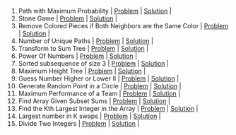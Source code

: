1. Path with Maximum Probability | [Problem](https://leetcode.com/problems/path-with-maximum-probability/) | [Solution]() | 
2. Stone Game | [Problem](https://leetcode.com/problems/stone-game/) | [Solution]() | 
3. Remove Colored Pieces if Both Neighbors are the Same Color | [Problem](https://leetcode.com/problems/remove-colored-pieces-if-both-neighbors-are-the-same-color/) | [Solution]() | 
4. Number of Unique Paths | [Problem](https://practice.geeksforgeeks.org/problems/number-of-unique-paths5339/1/) | [Solution](https://github.com/BhavikSojitra/6-Companies-30-Days-Challenge/blob/main/Walmart/NumberOfUniquePaths.java) | 
5. Transform to Sum Tree | [Problem](https://practice.geeksforgeeks.org/problems/transform-to-sum-tree/1/) | [Solution](https://github.com/BhavikSojitra/6-Companies-30-Days-Challenge/blob/main/Walmart/TransformToSumTree.java) | 
6. Power Of Numbers | [Problem](https://practice.geeksforgeeks.org/problems/power-of-numbers-1587115620/1) | [Solution](https://github.com/BhavikSojitra/6-Companies-30-Days-Challenge/blob/main/Walmart/PowerOfNumbers.java) | 
7. Sorted subsequence of size 3 | [Problem](https://practice.geeksforgeeks.org/problems/sorted-subsequence-of-size-3/1/) | [Solution]() | 
8. Maximum Height Tree | [Problem](https://practice.geeksforgeeks.org/problems/maximum-height-tree4803/1/) | [Solution]() | 
9. Guess Number Higher or Lower II | [Problem](https://leetcode.com/problems/guess-number-higher-or-lower-ii/) | [Solution]() | 
10. Generate Random Point in a Circle | [Problem](https://leetcode.com/problems/generate-random-point-in-a-circle/) | [Solution]() | 
11. Maximum Performance of a Team | [Problem](https://leetcode.com/problems/maximum-performance-of-a-team/) | [Solution]() | 
12. Find Array Given Subset Sums | [Problem](https://leetcode.com/problems/find-array-given-subset-sums/) | [Solution]() | 
13. Find the Kth Largest Integer in the Array | [Problem](https://leetcode.com/problems/find-the-kth-largest-integer-in-the-array/) | [Solution]() | 
14. Largest number in K swaps | [Problem](https://practice.geeksforgeeks.org/problems/largest-number-in-k-swaps-1587115620/1/) | [Solution]() | 
15. Divide Two Integers | [Problem](https://leetcode.com/problems/divide-two-integers/) | [Solution]() | 
